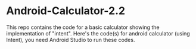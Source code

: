 # Android-Calculator-2.2
This repo contains the code for a basic calculator showing the implementation of "intent".
Here's the code(s) for android calculator (using Intent), you need Android Studio to run these codes.
